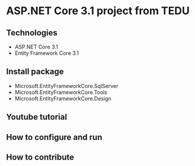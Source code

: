 # ASP.NET Core 3.1 project from TEDU
## Technologies
- ASP.NET Core 3.1
- Entity Framework Core 3.1
## Install package
- Microsoft.EntityFrameworkCore.SqlServer
- Microsoft.EntityFrameworkCore.Tools
- Microsoft.EntityFrameworkCore.Design
## Youtube tutorial
## How to configure and run
## How to contribute